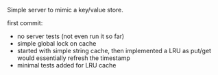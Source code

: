 Simple server to mimic a key/value store.

first commit:

- no server tests (not even run it so far)
- simple global lock on cache
- started with simple string cache, then implemented a LRU as put/get would essentially refresh the timestamp
- minimal tests added for LRU cache